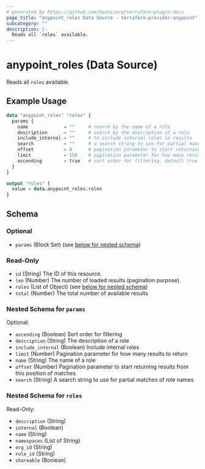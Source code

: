 ```yaml
---
# generated by https://github.com/hashicorp/terraform-plugin-docs
page_title: "anypoint_roles Data Source - terraform-provider-anypoint"
subcategory: ""
description: |-
  Reads all `roles` available.
---
```


# anypoint_roles (Data Source)

Reads all `roles` available.

## Example Usage

```terraform
data "anypoint_roles" "roles" {
  params {
    name             = ""     # search by the name of a role
    description      = ""     # search by the description of a role 
    include_internal = ""     # to include internal roles in results
    search           = ""     # a search string to use for partial matches of role names
    offset           = 0      # pagination parameter to start returning results from this position of matches. default 0
    limit            = 150    # pagination parameter for how many results to return. default 200
    ascending        = true   # sort order for filtering. default true
  }
}

output "roles" {
  value = data.anypoint_roles.roles
}
```

<!-- schema generated by tfplugindocs -->
## Schema

### Optional

- `params` (Block Set) (see [below for nested schema](#nestedblock--params))

### Read-Only

- `id` (String) The ID of this resource.
- `len` (Number) The number of loaded results (pagination purpose).
- `roles` (List of Object) (see [below for nested schema](#nestedatt--roles))
- `total` (Number) The total number of available results

<a id="nestedblock--params"></a>
### Nested Schema for `params`

Optional:

- `ascending` (Boolean) Sort order for filtering
- `description` (String) The description of a role
- `include_internal` (Boolean) Include internal roles
- `limit` (Number) Pagination parameter for how many results to return
- `name` (String) The name of a role
- `offset` (Number) Pagination parameter to start returning results from this position of matches
- `search` (String) A search string to use for partial matches of role names


<a id="nestedatt--roles"></a>
### Nested Schema for `roles`

Read-Only:

- `description` (String)
- `internal` (Boolean)
- `name` (String)
- `namespaces` (List of String)
- `org_id` (String)
- `role_id` (String)
- `shareable` (Boolean)


